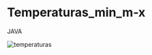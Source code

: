 # Temperaturas_min_m-x
JAVA


![temperaturas](https://github.com/cracka07/Temperaturas_min_m-x/assets/39442992/99f8663d-3c3f-4375-9e40-8f83ea2b7855)
